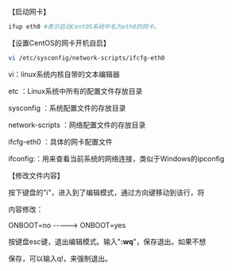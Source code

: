 【启动网卡】

```bash
ifup eth0 #表示启动CentOS系统中名为eth0的网卡。
```

【设置CentOS的网卡开机自启】

```bash
vi /etc/sysconfig/network-scripts/ifcfg-eth0
```

vi：linux系统内核自带的文本编辑器

etc ：Linux系统中所有的配置文件存放目录

sysconfig ：系统配置文件的存放目录

network-scripts ：网络配置文件的存放目录

ifcfg-eth0 ：具体的网卡配置文件

ifconfig:：用来查看当前系统的网络连接，类似于Windows的ipconfig

【修改文件内容】

按下键盘的"i"，进入到了编辑模式，通过方向键移动到该行，将

内容修改：

ONBOOT=no     ----->   ONBOOT=yes

按键盘esc键，退出编辑模式。输入"**:wq**"，保存退出。如果不想

保存，可以输入q!，来强制退出。